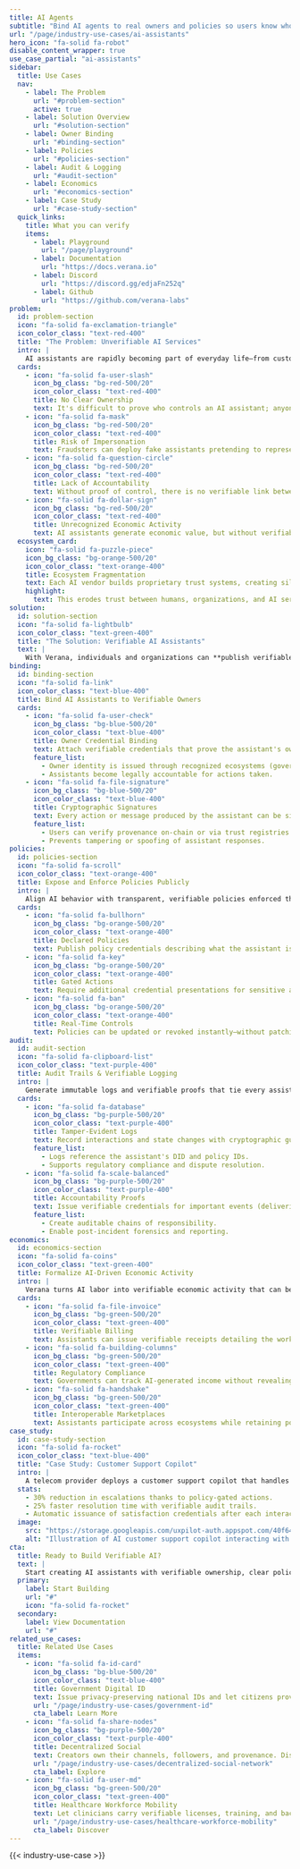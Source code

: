 ```yaml
---
title: AI Agents
subtitle: "Bind AI agents to real owners and policies so users know who's behind the bot, and what it is allowed to do."
url: "/page/industry-use-cases/ai-assistants"
hero_icon: "fa-solid fa-robot"
disable_content_wrapper: true
use_case_partial: "ai-assistants"
sidebar:
  title: Use Cases
  nav:
    - label: The Problem
      url: "#problem-section"
      active: true
    - label: Solution Overview
      url: "#solution-section"
    - label: Owner Binding
      url: "#binding-section"
    - label: Policies
      url: "#policies-section"
    - label: Audit & Logging
      url: "#audit-section"
    - label: Economics
      url: "#economics-section"
    - label: Case Study
      url: "#case-study-section"
  quick_links:
    title: What you can verify
    items:
      - label: Playground
        url: "/page/playground"
      - label: Documentation
        url: "https://docs.verana.io"
      - label: Discord
        url: "https://discord.gg/edjaFn252q"
      - label: Github
        url: "https://github.com/verana-labs"
problem:
  id: problem-section
  icon: "fa-solid fa-exclamation-triangle"
  icon_color_class: "text-red-400"
  title: "The Problem: Unverifiable AI Services"
  intro: |
    AI assistants are rapidly becoming part of everyday life—from customer service bots to enterprise copilots. But most assistants today operate inside a **trust and accountability gap**.
  cards:
    - icon: "fa-solid fa-user-slash"
      icon_bg_class: "bg-red-500/20"
      icon_color_class: "text-red-400"
      title: No Clear Ownership
      text: It's difficult to prove who controls an AI assistant; anyone can spin up a chatbot and impersonate a person, brand, or organization.
    - icon: "fa-solid fa-mask"
      icon_bg_class: "bg-red-500/20"
      icon_color_class: "text-red-400"
      title: Risk of Impersonation
      text: Fraudsters can deploy fake assistants pretending to represent trusted entities.
    - icon: "fa-solid fa-question-circle"
      icon_bg_class: "bg-red-500/20"
      icon_color_class: "text-red-400"
      title: Lack of Accountability
      text: Without proof of control, there is no verifiable link between the assistant's actions and its owner.
    - icon: "fa-solid fa-dollar-sign"
      icon_bg_class: "bg-red-500/20"
      icon_color_class: "text-red-400"
      title: Unrecognized Economic Activity
      text: AI assistants generate economic value, but without verifiable ownership links, regulators can't account for or tax their work.
  ecosystem_card:
    icon: "fa-solid fa-puzzle-piece"
    icon_bg_class: "bg-orange-500/20"
    icon_color_class: "text-orange-400"
    title: Ecosystem Fragmentation
    text: Each AI vendor builds proprietary trust systems, creating silos and preventing interoperability.
    highlight:
      text: This erodes trust between humans, organizations, and AI services—and creates **regulatory and fiscal challenges** when governments seek to identify and tax AI-produced work.
solution:
  id: solution-section
  icon: "fa-solid fa-lightbulb"
  icon_color_class: "text-green-400"
  title: "The Solution: Verifiable AI Assistants"
  text: |
    With Verana, individuals and organizations can **publish verifiable AI assistants** that are cryptographically bound to real owners, policies, credentials, and audit trails—anchored in an interoperable trust ecosystem.
binding:
  id: binding-section
  icon: "fa-solid fa-link"
  icon_color_class: "text-blue-400"
  title: Bind AI Assistants to Verifiable Owners
  cards:
    - icon: "fa-solid fa-user-check"
      icon_bg_class: "bg-blue-500/20"
      icon_color_class: "text-blue-400"
      title: Owner Credential Binding
      text: Attach verifiable credentials that prove the assistant's owner (person or organization).
      feature_list:
        - Owner identity is issued through recognized ecosystems (government IDs, corporate registries, etc.).
        - Assistants become legally accountable for actions taken.
    - icon: "fa-solid fa-file-signature"
      icon_bg_class: "bg-blue-500/20"
      icon_color_class: "text-blue-400"
      title: Cryptographic Signatures
      text: Every action or message produced by the assistant can be signed with its DID keys.
      feature_list:
        - Users can verify provenance on-chain or via trust registries.
        - Prevents tampering or spoofing of assistant responses.
policies:
  id: policies-section
  icon: "fa-solid fa-scroll"
  icon_color_class: "text-orange-400"
  title: Expose and Enforce Policies Publicly
  intro: |
    Align AI behavior with transparent, verifiable policies enforced through credentials and trust registries.
  cards:
    - icon: "fa-solid fa-bullhorn"
      icon_bg_class: "bg-orange-500/20"
      icon_color_class: "text-orange-400"
      title: Declared Policies
      text: Publish policy credentials describing what the assistant is allowed to do.
    - icon: "fa-solid fa-key"
      icon_bg_class: "bg-orange-500/20"
      icon_color_class: "text-orange-400"
      title: Gated Actions
      text: Require additional credential presentations for sensitive actions (payments, contract signatures, data access).
    - icon: "fa-solid fa-ban"
      icon_bg_class: "bg-orange-500/20"
      icon_color_class: "text-orange-400"
      title: Real-Time Controls
      text: Policies can be updated or revoked instantly—without patching the AI stack.
audit:
  id: audit-section
  icon: "fa-solid fa-clipboard-list"
  icon_color_class: "text-purple-400"
  title: Audit Trails & Verifiable Logging
  intro: |
    Generate immutable logs and verifiable proofs that tie every assistant action back to its owner and policy context.
  cards:
    - icon: "fa-solid fa-database"
      icon_bg_class: "bg-purple-500/20"
      icon_color_class: "text-purple-400"
      title: Tamper-Evident Logs
      text: Record interactions and state changes with cryptographic guarantees.
      feature_list:
        - Logs reference the assistant's DID and policy IDs.
        - Supports regulatory compliance and dispute resolution.
    - icon: "fa-solid fa-scale-balanced"
      icon_bg_class: "bg-purple-500/20"
      icon_color_class: "text-purple-400"
      title: Accountability Proofs
      text: Issue verifiable credentials for important events (deliveries, contract fulfillment, escalations).
      feature_list:
        - Create auditable chains of responsibility.
        - Enable post-incident forensics and reporting.
economics:
  id: economics-section
  icon: "fa-solid fa-coins"
  icon_color_class: "text-green-400"
  title: Formalize AI-Driven Economic Activity
  intro: |
    Verana turns AI labor into verifiable economic activity that can be regulated, monetized, and taxed.
  cards:
    - icon: "fa-solid fa-file-invoice"
      icon_bg_class: "bg-green-500/20"
      icon_color_class: "text-green-400"
      title: Verifiable Billing
      text: Assistants can issue verifiable receipts detailing the work performed.
    - icon: "fa-solid fa-building-columns"
      icon_bg_class: "bg-green-500/20"
      icon_color_class: "text-green-400"
      title: Regulatory Compliance
      text: Governments can track AI-generated income without revealing private user data.
    - icon: "fa-solid fa-handshake"
      icon_bg_class: "bg-green-500/20"
      icon_color_class: "text-green-400"
      title: Interoperable Marketplaces
      text: Assistants participate across ecosystems while retaining portable identities and credentials.
case_study:
  id: case-study-section
  icon: "fa-solid fa-rocket"
  icon_color_class: "text-blue-400"
  title: "Case Study: Customer Support Copilot"
  intro: |
    A telecom provider deploys a customer support copilot that handles 70% of incoming requests with verifiable ownership and policy controls.
  stats:
    - 30% reduction in escalations thanks to policy-gated actions.
    - 25% faster resolution time with verifiable audit trails.
    - Automatic issuance of satisfaction credentials after each interaction.
  image:
    src: "https://storage.googleapis.com/uxpilot-auth.appspot.com/40f643301a-69ce17a1f136a7a39191.png"
    alt: "Illustration of AI customer support copilot interacting with user and logging actions"
cta:
  title: Ready to Build Verifiable AI?
  text: |
    Start creating AI assistants with verifiable ownership, clear policies, and audit-ready accountability.
  primary:
    label: Start Building
    url: "#"
    icon: "fa-solid fa-rocket"
  secondary:
    label: View Documentation
    url: "#"
related_use_cases:
  title: Related Use Cases
  items:
    - icon: "fa-solid fa-id-card"
      icon_bg_class: "bg-blue-500/20"
      icon_color_class: "text-blue-400"
      title: Government Digital ID
      text: Issue privacy-preserving national IDs and let citizens prove attributes anywhere.
      url: "/page/industry-use-cases/government-id"
      cta_label: Learn More
    - icon: "fa-solid fa-share-nodes"
      icon_bg_class: "bg-purple-500/20"
      icon_color_class: "text-purple-400"
      title: Decentralized Social
      text: Creators own their channels, followers, and provenance. Discovery is based on credentials, not ads.
      url: "/page/industry-use-cases/decentralized-social-network"
      cta_label: Explore
    - icon: "fa-solid fa-user-md"
      icon_bg_class: "bg-green-500/20"
      icon_color_class: "text-green-400"
      title: Healthcare Workforce Mobility
      text: Let clinicians carry verifiable licenses, training, and background checks—so onboarding takes minutes, not weeks.
      url: "/page/industry-use-cases/healthcare-workforce-mobility"
      cta_label: Discover
---
```


{{< industry-use-case >}}
